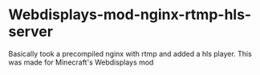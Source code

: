 # Webdisplays-mod-nginx-rtmp-hls-server
Basically took a precompiled nginx with rtmp and added a hls player. This was made for Minecraft's Webdisplays mod
